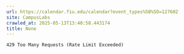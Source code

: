```yaml
---
url: https://calendar.fiu.edu/calendar?event_types%5B%5D=127602
site: CampusLabs
crawled_at: 2025-05-13T13:40:58.443174
title: None
---
```


```
429 Too Many Requests (Rate Limit Exceeded)

```

